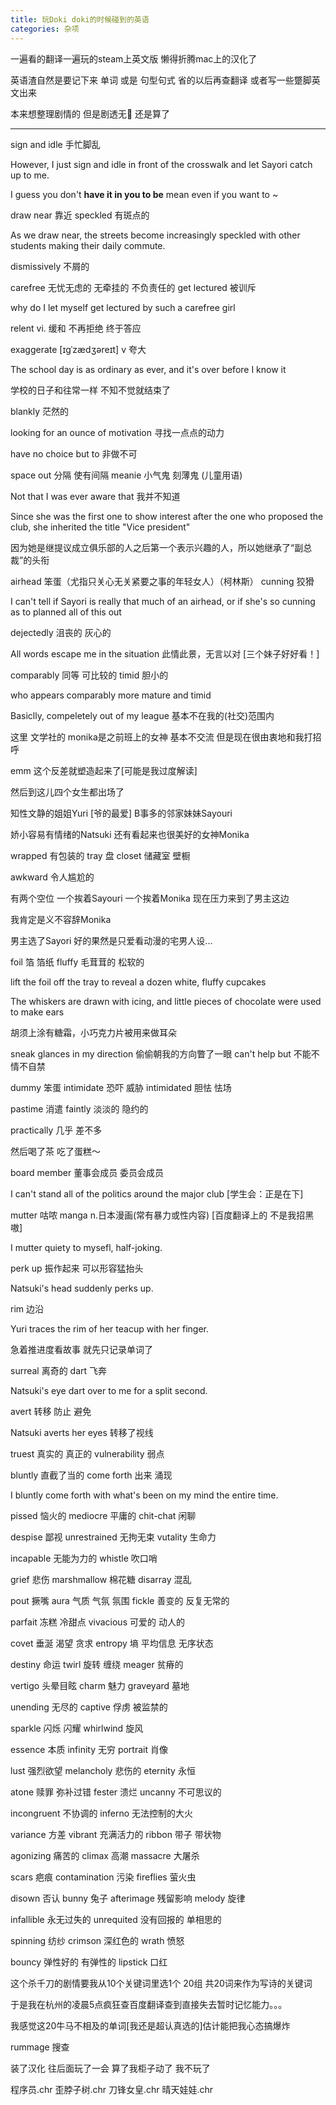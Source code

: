 ```yaml
---
title: 玩Doki doki的时候碰到的英语
categories: 杂项
---
```


一遍看的翻译一遍玩的steam上英文版 懒得折腾mac上的汉化了

英语渣自然是要记下来 单词 或是 句型句式 省的以后再查翻译 或者写一些蹩脚英文出来

本来想整理剧情的 但是剧透无🐎 还是算了

<!-- more -->

---

sign and idle 手忙脚乱

However, I just sign and idle in front of the crosswalk and let Sayori catch up to me.

I guess you don't **have it in you to be** mean even if you want to ~

draw near 靠近 speckled 有斑点的

As we draw near, the streets become increasingly speckled with other students making their daily commute.

dismissively 不屑的

carefree 无忧无虑的 无牵挂的 不负责任的 get lectured 被训斥

why do I let myself get lectured by such a carefree girl

relent vi. 缓和 不再拒绝 终于答应

exaggerate [ɪɡˈzædʒəreɪt] v 夸大

The school day is as ordinary as ever, and it's over before I know it 

学校的日子和往常一样 不知不觉就结束了

blankly 茫然的

looking for an ounce of motivation 寻找一点点的动力

have no choice but to 非做不可

space out 分隔 使有间隔 meanie 小气鬼 刻薄鬼 (儿童用语)

Not that I was ever aware that 我并不知道

Since she was the first one to show interest after the one who proposed the club, she inherited the title "Vice president"

因为她是继提议成立俱乐部的人之后第一个表示兴趣的人，所以她继承了“副总裁”的头衔

airhead 笨蛋（尤指只关心无关紧要之事的年轻女人）（柯林斯） cunning  狡猾

I can't tell if Sayori is really that much of an airhead, or if she's so cunning as to planned all of this out

dejectedly 沮丧的 灰心的

All words escape me in the situation 此情此景，无言以对 [三个妹子好好看！]

comparably 同等 可比较的 timid 胆小的

who appears comparably more mature and timid 

Basiclly, compeletely out of my league 基本不在我的(社交)范围内

这里 文学社的 monika是之前班上的女神 基本不交流 但是现在很由衷地和我打招呼

emm 这个反差就塑造起来了[可能是我过度解读]

然后到这儿四个女生都出场了

知性文静的姐姐Yuri [爷的最爱] B事多的邻家妹妹Sayouri

娇小容易有情绪的Natsuki 还有看起来也很美好的女神Monika

wrapped 有包装的 tray 盘 closet 储藏室 壁橱

awkward 令人尴尬的

有两个空位 一个挨着Sayouri 一个挨着Monika 现在压力来到了男主这边

我肯定是义不容辞Monika

男主选了Sayori 好的果然是只爱看动漫的宅男人设...

foil 箔 箔纸 fluffy 毛茸茸的 松软的

lift the foil off the tray to reveal a dozen white, fluffy cupcakes

The whiskers are drawn with icing, and little pieces of chocolate were used to make ears

胡须上涂有糖霜，小巧克力片被用来做耳朵

sneak glances in my direction 偷偷朝我的方向瞥了一眼 can't help but 不能不 情不自禁

dummy 笨蛋 intimidate 恐吓 威胁 intimidated 胆怯 怯场

pastime 消遣 faintly 淡淡的 隐约的 

practically 几乎 差不多

然后喝了茶 吃了蛋糕～

board member 董事会成员 委员会成员

I can't stand all of the politics around the major club [学生会：正是在下]

mutter 咕哝 manga n.日本漫画(常有暴力或性内容) [百度翻译上的 不是我招黑嗷]

I mutter quiety to mysefl, half-joking.

perk up 振作起来 可以形容猛抬头

Natsuki's head suddenly perks up.

rim 边沿 

Yuri traces the rim of her teacup with her finger.

急着推进度看故事 就先只记录单词了

surreal 离奇的 dart 飞奔

Natsuki's eye dart over to me for a split second.

avert 转移 防止 避免

Natsuki averts her eyes 转移了视线

truest 真实的 真正的  vulnerability  弱点

bluntly 直截了当的 come forth 出来 涌现

I bluntly come forth with what's been on my mind the entire time.

pissed 恼火的 mediocre 平庸的 chit-chat 闲聊

despise 鄙视 unrestrained 无拘无束 vutality 生命力

incapable 无能为力的 whistle 吹口哨

grief 悲伤 marshmallow 棉花糖 disarray 混乱

pout 撅嘴 aura 气质 气氛 氛围 fickle 善变的 反复无常的

parfait 冻糕 冷甜点 vivacious 可爱的 动人的

covet 垂涎 渴望 贪求 entropy 墒 平均信息 无序状态

destiny 命运 twirl 旋转 缠绕 meager 贫瘠的

vertigo 头晕目眩 charm 魅力 graveyard 墓地

unending 无尽的 captive 俘虏 被监禁的

sparkle 闪烁 闪耀 whirlwind 旋风

essence 本质 infinity 无穷 portrait 肖像 

lust 强烈欲望 melancholy 悲伤的 eternity 永恒

atone 赎罪 弥补过错 fester 溃烂 uncanny 不可思议的

incongruent 不协调的 inferno 无法控制的大火

variance 方差 vibrant 充满活力的 ribbon 带子 带状物

agonizing 痛苦的 climax 高潮 massacre 大屠杀

scars 疤痕 contamination 污染 fireflies 萤火虫

disown 否认 bunny 兔子 afterimage 残留影响 melody 旋律

infallible 永无过失的 unrequited 没有回报的 单相思的

spinning 纺纱 crimson 深红色的 wrath 愤怒

bouncy 弹性好的 有弹性的 lipstick 口红

这个杀千刀的剧情要我从10个关键词里选1个 20组 共20词来作为写诗的关键词

于是我在杭州的凌晨5点疯狂查百度翻译查到直接失去暂时记忆能力。。。

我感觉这20牛马不相及的单词[我还是超认真选的]估计能把我心态搞爆炸

rummage 搜查

装了汉化 往后面玩了一会 算了我柜子动了 我不玩了

程序员.chr 歪脖子树.chr 刀锋女皇.chr 晴天娃娃.chr